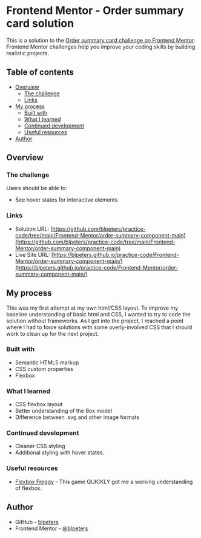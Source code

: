 # Frontend Mentor - Order summary card solution

This is a solution to the [Order summary card challenge on Frontend Mentor](https://www.frontendmentor.io/challenges/order-summary-component-QlPmajDUj). Frontend Mentor challenges help you improve your coding skills by building realistic projects. 

## Table of contents

- [Overview](#overview)
  - [The challenge](#the-challenge)
  - [Links](#links)
- [My process](#my-process)
  - [Built with](#built-with)
  - [What I learned](#what-i-learned)
  - [Continued development](#continued-development)
  - [Useful resources](#useful-resources)
- [Author](#author)

## Overview

### The challenge

Users should be able to:

- See hover states for interactive elements

### Links

- Solution URL: [https://github.com/blpeters/practice-code/tree/main/Frontend-Mentor/order-summary-component-main](https://github.com/blpeters/practice-code/tree/main/Frontend-Mentor/order-summary-component-main)
- Live Site URL: [https://blpeters.github.io/practice-code/Frontend-Mentor/order-summary-component-main/](https://blpeters.github.io/practice-code/Frontend-Mentor/order-summary-component-main/)

## My process

This was my first attempt at my own html/CSS layout. To improve my baseline understanding of basic html and CSS, I wanted to try to code the solution without frameworks. As I got into the project, I reached a point where I had to force solutions with some overly-involved CSS that I should work to clean up for the next project.

### Built with

- Semantic HTML5 markup
- CSS custom properties
- Flexbox

### What I learned

- CSS flexbox layout
- Better understanding of the Box model
- Difference between .svg and other image formats

### Continued development

- Cleaner CSS styling
- Additional styling with hover states.

### Useful resources

- [Flexbox Froggy](https://codepip.com/games/flexbox-froggy/) - This game QUICKLY got me a working understanding of flexbox.

## Author

- GitHub - [blpeters](https://github.com/blpeters)
- Frontend Mentor - [@blpeters](https://www.frontendmentor.io/profile/blpeters)